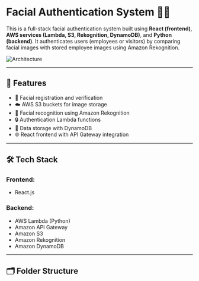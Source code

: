 # Facial Authentication System 👤🔐

This is a full-stack facial authentication system built using **React (frontend)**, **AWS services (Lambda, S3, Rekognition, DynamoDB)**, and **Python (backend)**. It authenticates users (employees or visitors) by comparing facial images with stored employee images using Amazon Rekognition.

![Architecture](https://github.com/MANASA-REDDY04/Facial_Authentication-System/blob/main/path-to-your-architecture-image.png)

---

## 🚀 Features

- 📸 Facial registration and verification
- ☁️ AWS S3 buckets for image storage
- 🧠 Facial recognition using Amazon Rekognition
- 🔒 Authentication Lambda functions
- 🧾 Data storage with DynamoDB
- 🌐 React frontend with API Gateway integration

---

## 🛠️ Tech Stack

### Frontend:
- React.js

### Backend:
- AWS Lambda (Python)
- Amazon API Gateway
- Amazon S3
- Amazon Rekognition
- Amazon DynamoDB

---

## 🗂️ Folder Structure

